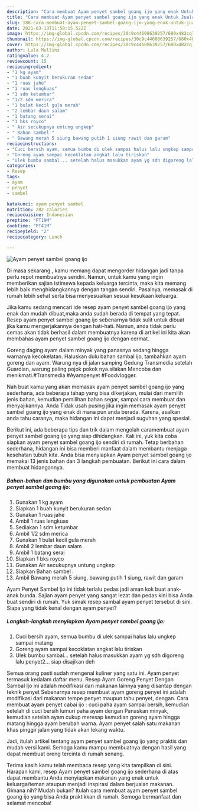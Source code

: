```yaml
---
description: "Cara membuat Ayam penyet sambel goang ijo yang enak Untuk Jualan"
title: "Cara membuat Ayam penyet sambel goang ijo yang enak Untuk Jualan"
slug: 188-cara-membuat-ayam-penyet-sambel-goang-ijo-yang-enak-untuk-jualan
date: 2021-03-13T11:58:15.522Z
image: https://img-global.cpcdn.com/recipes/30c9c44608639257/680x482cq70/ayam-penyet-sambel-goang-ijo-foto-resep-utama.jpg
thumbnail: https://img-global.cpcdn.com/recipes/30c9c44608639257/680x482cq70/ayam-penyet-sambel-goang-ijo-foto-resep-utama.jpg
cover: https://img-global.cpcdn.com/recipes/30c9c44608639257/680x482cq70/ayam-penyet-sambel-goang-ijo-foto-resep-utama.jpg
author: Lula Mullins
ratingvalue: 4.2
reviewcount: 15
recipeingredient:
- "1 kg ayam"
- "1 buah kunyit berukuran sedan"
- "1 ruas jahe"
- "1 ruas lengkuas"
- "1 sdm ketumbar"
- "1/2 sdm merica"
- "1 bulat kecil gula merah"
- "2 lembar daun salam"
- "1 batang serai"
- "1 bks royco"
- " Air secukupnya untung ungkep"
- " Bahan sambel "
- " Bawang merah 5 siung bawang putih 1 siung rawit dan garam"
recipeinstructions:
- "Cuci bersih ayam, semua bumbu di ulek sampai halus lalu ungkep sampai matang"
- "Goreng ayam sampai kecoklatan angkat lalu tiriskan"
- "Ulek bumbu sambal... setelah halus masukkan ayam yg sdh digoreng lalu penyet2... siap disajikan deh"
categories:
- Resep
tags:
- ayam
- penyet
- sambel

katakunci: ayam penyet sambel 
nutrition: 282 calories
recipecuisine: Indonesian
preptime: "PT19M"
cooktime: "PT41M"
recipeyield: "2"
recipecategory: Lunch

---
```



![Ayam penyet sambel goang ijo](https://img-global.cpcdn.com/recipes/30c9c44608639257/680x482cq70/ayam-penyet-sambel-goang-ijo-foto-resep-utama.jpg)

Di masa  sekarang , kamu memang dapat mengorder hidangan jadi tanpa perlu repot membuatnya sendiri. Namun, untuk kamu yang ingin memberikan sajian istimewa kepada keluarga tercinta, maka kita memang lebih baik menghidangkannya dengan tangan sendiri. Pasalnya, memasak di rumah lebih sehat serta bisa menyesuaikan sesuai kesukaan keluarga.

Jika kamu sedang mencari ide resep ayam penyet sambel goang ijo yang enak dan mudah dibuat,maka anda sudah berada di tempat yang tepat. Resep ayam penyet sambel goang ijo  sebenarnya tidak sulit untuk dibuat jika kamu mengerjakannya dengan hati-hati. Namun, anda tidak perlu cemas akan tidak berhasil dalam membuatnya 
karena di artikel ini kita akan membahas ayam penyet sambel goang ijo dengan cermat.  

Goreng daging ayam dalam minyak yang panasnya sedang hingga warnanya kecokelatan. Haluskan dulu bahan sambal ijo, tambahkan ayam goreng dan ayam. Warung nya di jalan samping Gedung Transmedia setelah Guardian,.warung paling pojok pokok nya.silakan Mencoba dan menikmati.#Transmedia #Ayampenyet #Foodvlogger.

Nah buat kamu yang akan memasak ayam penyet sambel goang ijo yang sederhana, ada beberapa tahap yang bisa dikerjakan, mulai dari memilih jenis bahan, kemudian pemilihan bahan segar, sampai cara membuat dan menyajikannya. Anda Tidak usah pusing jika ingin memasak ayam penyet sambel goang ijo yang enak di mana pun anda berada. Karena, asalkan anda  tahu caranya, maka hidangan ini dapat menjadi suguhan yang spesial.

Berikut ini, ada beberapa tips dan trik dalam mengolah caramembuat ayam penyet sambel goang ijo yang siap dihidangkan. Kali ini, yuk kita coba siapkan ayam penyet sambel goang ijo sendiri di rumah. Tetap berbahan sederhana, hidangan ini bisa memberi manfaat dalam membantu menjaga kesehatan tubuh kita. Anda bisa menyiapkan Ayam penyet sambel goang ijo memakai 13 jenis bahan dan 3 langkah pembuatan. Berikut ini cara dalam membuat hidangannya.

<!--inarticleads1-->

##### Bahan-bahan dan bumbu yang digunakan untuk pembuatan Ayam penyet sambel goang ijo:

1. Gunakan 1 kg ayam
1. Siapkan 1 buah kunyit berukuran sedan
1. Gunakan 1 ruas jahe
1. Ambil 1 ruas lengkuas
1. Sediakan 1 sdm ketumbar
1. Ambil 1/2 sdm merica
1. Gunakan 1 bulat kecil gula merah
1. Ambil 2 lembar daun salam
1. Ambil 1 batang serai
1. Siapkan 1 bks royco
1. Gunakan  Air secukupnya untung ungkep
1. Siapkan  Bahan sambel :
1. Ambil  Bawang merah 5 siung, bawang putih 1 siung, rawit dan garam


Ayam Penyet Sambel Ijo ini tidak terlalu pedas jadi aman kok buat anak-anak bunda. Sajian ayam penyet yang sangat lezat dan pedas kini bisa Anda buat sendiri di rumah. Yuk simak resep sambal ayam penyet tersebut di sini. Siapa yang tidak kenal dengan ayam penyet? 

<!--inarticleads2-->

##### Langkah-langkah menyiapkan Ayam penyet sambel goang ijo:

1. Cuci bersih ayam, semua bumbu di ulek sampai halus lalu ungkep sampai matang
1. Goreng ayam sampai kecoklatan angkat lalu tiriskan
1. Ulek bumbu sambal... setelah halus masukkan ayam yg sdh digoreng lalu penyet2... siap disajikan deh


Semua orang pasti sudah mengenal kuliner yang satu ini. Ayam penyet termasuk kedalam daftar menu. Resep Ayam Goreng Penyet Dengan Sambal Ijo ini adalah modifikasi dari makanan lainnya yang disantap dengan teknik penyet Sebenarnya resep membuat ayam goreng penyet ini adalah modifikasi dari makanan tempe penyet maupun tahu penyet, dengan. Cara membuat ayam penyet cabai ijo : cuci paha ayam sampai bersih, kemudian setelah di cuci bersih lumuri paha ayam dengan Panaskan minyak, kemudian setelah ayam cukup meresap kemudian goreng ayam hingga matang hingga ayam berubah warna. Ayam penyet salah satu makanan khas pinggir jalan yang tidak akan lekang waktu. 

Jadi, itulah artikel tentang  ayam penyet sambel goang ijo  yang praktis dan mudah versi kami. Semoga kamu mampu membuatnya dengan hasil yang dapat membuat oreng tercinta di rumah senang. 

Terima kasih kamu telah membaca resep yang kita tampilkan di sini. Harapan kami, resep  Ayam penyet sambel goang ijo sederhana di atas dapat membantu Anda menyiapkan makanan yang enak untuk keluarga/teman ataupun menjadi inspirasi dalam berjualan makanan. Gimana nih? Mudah bukan? Itulah cara membuat ayam penyet sambel goang ijo yang bisa Anda praktikkan di rumah. Semoga bermanfaat dan selamat mencoba!

